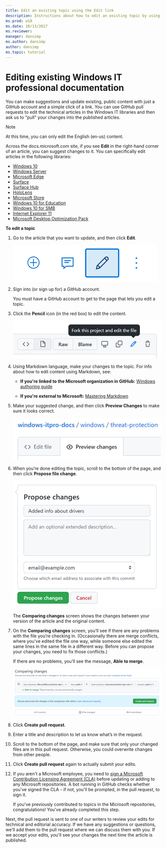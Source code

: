 ```yaml
---
title: Edit an existing topic using the Edit link
description: Instructions about how to edit an existing topic by using the Edit link on docs.microsoft.com.
ms.prod: w10
ms.date: 10/13/2017
ms.reviewer: 
manager: dansimp
ms.author: dansimp
author: dansimp
ms.topic: tutorial
---
```


# Editing existing Windows IT professional documentation
You can make suggestions and update existing, public content with just a GitHub account and a simple click of a link. You can use GitHub pull requests to edit the technical articles in the Windows IT libraries and then ask us to "pull" your changes into the published articles. 

>[!NOTE]
>At this time, you can only edit the English (en-us) content.

Across the docs.microsoft.com site, if you see **Edit** in the right-hand corner of an article, you can suggest changes to it. You can specifically edit articles in the following libraries:

- [Windows 10](/windows/windows-10)
- [Windows Server](/windows-server/)
- [Microsoft Edge](/microsoft-edge/deploy)    
- [Surface](/surface)
- [Surface Hub](/surface-hub)
- [HoloLens](/hololens)
- [Microsoft Store](/microsoft-store)
- [Windows 10 for Education](/education/windows)
- [Windows 10 for SMB](/windows/smb)
- [Internet Explorer 11](/internet-explorer)
- [Microsoft Desktop Optimization Pack](/microsoft-desktop-optimization-pack)


**To edit a topic**

1. Go to the article that you want to update, and then click **Edit**.

    ![GitHub Web, showing the Edit link.](images/contribute-link.png)

2. Sign into (or sign up for) a GitHub account.
    
    You must have a GitHub account to get to the page that lets you edit a topic.

3. Click the **Pencil** icon (in the red box) to edit the content.

    ![GitHub Web, showing the Pencil icon in the red box.](images/pencil-icon.png)

4. Using Markdown language, make your changes to the topic. For info about how to edit content using Markdown, see:
   - **If you're linked to the Microsoft organization in GitHub:** [Windows authoring guide](https://aka.ms/WindowsAuthoring)
    
   - **If you're external to Microsoft:** [Mastering Markdown](https://guides.github.com/features/mastering-markdown/) 

5. Make your suggested change, and then click **Preview Changes** to make sure it looks correct.

      ![GitHub Web, showing the Preview Changes tab.](images/preview-changes.png)

6. When you’re done editing the topic, scroll to the bottom of the page, and then click **Propose file change**.

    ![GitHub Web, showing the Propose file change button.](images/propose-file-change.png)

    The **Comparing changes** screen shows the changes between your version of the article and the original content.

7. On the **Comparing changes** screen, you’ll see if there are any problems with the file you’re checking in. (Occasionally there are merge conflicts, where you've edited the file one way, while someone else edited the same lines in the same file in a different way. Before you can propose your changes, you need to fix those conflicts.)

   If there are no problems, you’ll see the message, **Able to merge**.

   ![GitHub Web, showing the Comparing changes screen.](images/compare-changes.png)

8. Click **Create pull request**.

9. Enter a title and description to let us know what’s in the request.

10. Scroll to the bottom of the page, and make sure that only your changed files are in this pull request. Otherwise, you could overwrite changes from other people.

11. Click **Create pull request** again to actually submit your edits.

12. If you aren't a Microsoft employee, you need to [sign a Microsoft Contribution Licensing Agreement (CLA)](https://cla.microsoft.com/) before updating or adding to any Microsoft repositories. A bot running in GitHub checks whether you've signed the CLA - if not, you'll be prompted, in the pull request, to sign it.

    If you've previously contributed to topics in the Microsoft repositories, congratulations! You've already completed this step.

Next, the pull request is sent to one of our writers to review your edits for technical and editorial accuracy. If we have any suggestions or questions, we'll add them to the pull request where we can discuss them with you. If we accept your edits, you'll see your changes the next time the article is published.